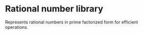 # Rational number library
Represents rational numbers in prime factorized form for efficient operations.

